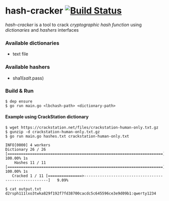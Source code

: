# hash-cracker [![Build Status](https://travis-ci.org/jclebreton/hash-cracker.svg?branch=master)](https://travis-ci.org/jclebreton/hash-cracker)

*hash-cracker*  is a tool to crack *cryptographic hash function* using *dictionaries* and *hashers* interfaces

### Available dictionaries

- text file

### Available hashers

- sha1($salt.$pass)

### Build & Run

```
$ dep ensure
$ go run main.go <lbchash-path> <dictionary-path>
```

#### Example using CrackStation dictionary

```
$ wget https://crackstation.net/files/crackstation-human-only.txt.gz
$ gunzip -d crackstation-human-only.txt.gz
$ go run main.go hashes.txt crackstation-human-only.txt

INFO[0000] 4 workers                                    
Dictionary 26 / 26 [=====================================================================] 100.00% 1s
    Hashes 11 / 11 [=====================================================================] 100.00% 1s
   Cracked 1 / 11 [===============>------------------------------------------------------]   9.09%
   
$ cat output.txt
d2rsph111lxo3twka829f192f7fd38700cacdc5c645596ce3e9d09b1:qwerty1234
```
